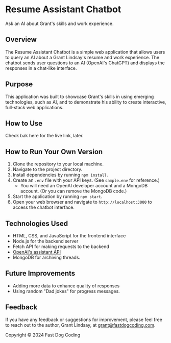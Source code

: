 # Resume Assistant Chatbot

Ask an AI about Grant's skills and work experience.

## Overview
The Resume Assistant Chatbot is a simple web application that allows users to query an AI about a Grant Lindsay's resume and work experience. The chatbot sends user questions to an AI (OpenAI's ChatGPT) and displays the responses in a chat-like interface.

## Purpose
This application was built to showcase Grant's skills in using emerging technologies, such as AI, and to demonstrate his ability to create interactive, full-stack web applications.

## How to Use

Check bak here for the live link, later.

## How to Run Your Own Version
1. Clone the repository to your local machine.
2. Navigate to the project directory.
3. Install dependencies by running `npm install`.
4. Create an `.env` file with your API keys. (See `sample.env` for reference.) 
    - You will need an OpenAI developer account and a MongoDB account. (Or you can remove the MongoDB code.)
5. Start the application by running `npm start`.
6. Open your web browser and navigate to `http://localhost:3000` to access the chatbot interface.

## Technologies Used
- HTML, CSS, and JavaScript for the frontend interface
- Node.js for the backend server
- Fetch API for making requests to the backend
- [OpenAI's assistant API](https://platform.openai.com/docs/assistants/overview)
- MongoDB for archiving threads.

## Future Improvements
- Adding more data to enhance quality of responses
- Using random "Dad jokes" for progress messages.

## Feedback
If you have any feedback or suggestions for improvement, please feel free to reach out to the author, Grant Lindsay, at grant@fastdogcoding.com.

Copyright © 2024 Fast Dog Coding
